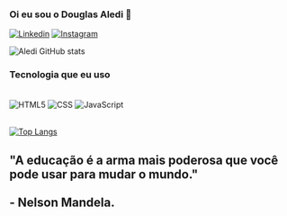### Oi eu sou o Douglas Aledi 👋
[![Linkedin](https://img.shields.io/badge/LinkedIn-0077B5?style=for-the-badge&logo=linkedin&logoColor=white)](www.linkedin.com/in/douglas-aledi-83b923271)
[![Instagram](https://img.shields.io/badge/Instagram-E4405F?style=for-the-badge&logo=instagram&logoColor=white)]([www.linkedin.com/in/douglas-aledi-83b923271](https://www.instagram.com/douglasaledi13?igsh=aDl6azF1OXk4Y2p0))

![Aledi GitHub stats](https://github-readme-stats.vercel.app/api?username=DouglasAledi&show_icons=true&theme=tokyonight)

### Tecnologia que eu uso

<div style="display: inline_block"><br/>
 <img align="center" alt="HTML5" src="https://img.shields.io/badge/HTML5-E34F26?style=for-the-badge&logo=html5&logoColor=white" />
 <img align="center" alt="CSS" src="https://img.shields.io/badge/CSS3-1572B6?style=for-the-badge&logo=css3&logoColor=white" />
 <img align="center" alt="JavaScript" src="https://img.shields.io/badge/JavaScript-F7DF1E?style=for-the-badge&logo=javascript&logoColor=black" /><br/><br/>
</div>

[![Top Langs](https://github-readme-stats.vercel.app/api/top-langs/?username=DouglasAledi)](https://github.com/DouglasAledi/github-readme-stats)
<br/>

## "A educação é a arma mais poderosa que você pode usar para mudar o mundo." <br/><br/> - Nelson Mandela.
